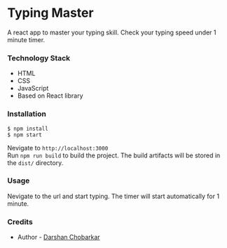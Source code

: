 # Typing Master
  A react app to master your typing skill. Check your typing speed under 1 minute timer.

### Technology Stack
 * HTML  
 * CSS    
 * JavaScript  
 * Based on React library
  
### Installation
    $ npm install
    $ npm start
  
  Nevigate to `http://localhost:3000`  
  Run `npm run build` to build the project. The build artifacts will be stored in the `dist/` directory.
  
### Usage
  Nevigate to the url and start typing. The timer will start automatically for 1 minute.
  
### Credits  
* Author - [Darshan Chobarkar](https://www.linkedin.com/in/dchobarkar/)

